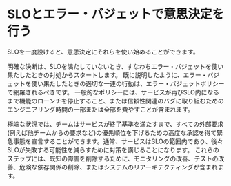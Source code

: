 # SLOとエラー・バジェットで意思決定を行う

SLOを一度設けると、意思決定にそれらを使い始めることができます。

明確な決断は、SLOを満たしていないとき、すなわちエラー・バジェットを使い果たしたときの対処からスタートします。
既に説明したように、エラー・バジェットを使い果たしたときの適切な一連の行動は、エラー・バジェットポリシーで網羅されるべきです。
一般的なポリシーには、サービスが再びSLO内になるまで機能のローンチを停止すること、または信頼性関連のバグに取り組むためのエンジニアリング時間の一部または全部を費やすことが含まれます。

極端な状況では、チームはサービスが終了基準を満たすまで、すべての外部要求(例えば他チームからの要求など)の優先順位を下げるための高度な承認を得て緊急事態を宣言することができます。通常、サービスはSLOの範囲内であり、後々SLOが失敗する可能性を減らすために対策を講じることになります。
これらのステップには、既知の障害を削除するために、モニタリングの改善、テストの改善、危険な依存関係の削除、またはシステムのリアーキテクティングが含まれます。

